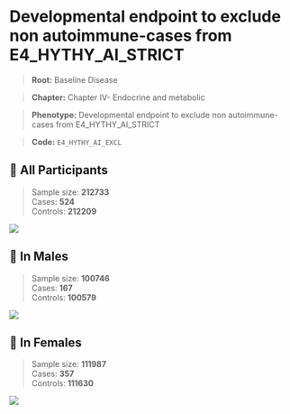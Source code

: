 # Developmental endpoint to exclude non autoimmune-cases from E4_HYTHY_AI_STRICT

> **Root:** Baseline Disease  

> **Chapter:** Chapter IV- Endocrine and metabolic  

> **Phenotype:** Developmental endpoint to exclude non autoimmune-cases from E4_HYTHY_AI_STRICT  

> **Code:** `E4_HYTHY_AI_EXCL`

## 🧪 All Participants  
> Sample size: **212733**  
> Cases: **524**  
> Controls: **212209**
<img src="/Disease/Figures/ALL/Baseline/E4_HYTHY_AI_EXCL.png"/>
<CsvTable src="/public/Disease/Data/ALL/Baseline/LG_E4_HYTHY_AI_EXCL.csv" label="🔍 View full results" />

## 👨 In Males  
> Sample size: **100746**  
> Cases: **167**  
> Controls: **100579**
<img src="/Disease/Figures/Male/Baseline/E4_HYTHY_AI_EXCL.png"/>
<CsvTable src="/public/Disease/Data/Male/Baseline/LG_E4_HYTHY_AI_EXCL.csv" label="🔍 View full results" />

## 👩 In Females  
> Sample size: **111987**  
> Cases: **357**  
> Controls: **111630**
<img src="/Disease/Figures/Female/Baseline/E4_HYTHY_AI_EXCL.png"/>
<CsvTable src="/public/Disease/Data/Female/Baseline/LG_E4_HYTHY_AI_EXCL.csv" label="🔍 View full results" />
